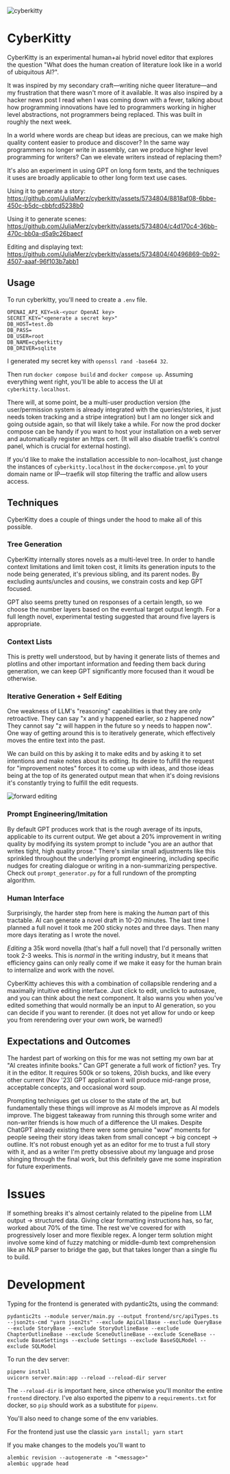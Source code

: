 ![cyberkitty](./cyberkitty-nb-small.png)
# CyberKitty
CyberKitty is an experimental human+ai hybrid novel editor that explores the question
"What does the human creation of literature look like in a world of ubiquitous AI?".

It was inspired by my secondary craft—writing niche queer literature—and my frustration that
there wasn't more of it available. It was also inspired by a hacker news post I read when I was
coming down with a fever, talking about how programming innovations have led to programmers
working in higher level abstractions, not programmers being replaced. This was built in
roughly the next week.

In a world where words are cheap but ideas are precious, can we make high quality content easier to
produce and discover? In the same way programmers no longer write in assembly, can we produce
higher level programming for writers? Can we elevate writers instead of replacing them?

It's also an experiment in using GPT on long form texts, and the techniques it uses are broadly
applicable to other long form text use cases.

Using it to generate a story:
https://github.com/JuliaMerz/cyberkitty/assets/5734804/8818af08-6bbe-450c-b5dc-cbbfcd5238b0

Using it to generate scenes:
https://github.com/JuliaMerz/cyberkitty/assets/5734804/c4d170c4-36bb-470c-bb0a-d5a9c26baecf

Editing and displaying text:
https://github.com/JuliaMerz/cyberkitty/assets/5734804/40496869-0b92-4507-aaaf-96f103b7abb1


## Usage
To run cyberkitty, you'll need to create a `.env` file.

```
OPENAI_API_KEY=sk-<your OpenAI key>
SECRET_KEY="<generate a secret key>"
DB_HOST=test.db
DB_PASS=
DB_USER=root
DB_NAME=cyberkitty
DB_DRIVER=sqlite
```
I generated my secret key with `openssl rand -base64 32`.

Then run `docker compose build` and `docker compose up`. Assuming everything went right,
you'll be able to access the UI at `cyberkitty.localhost`.

There will, at some point, be a multi-user production version (the user/permission system is already integrated
with the queries/stories, it just needs token tracking and a stripe integration) but I am
no longer sick and going outside again, so that will likely take a while. For now the prod
docker compose can be handy if you want to host your installation on a web server and
automatically register an https cert. (It will also disable traefik's control panel, which
is crucial for external hosting).

If you'd like to make the installation accessible to non-localhost, just change the instances
of `cyberkitty.localhost` in the `dockercompose.yml` to your domain name or IP—traefik will
stop filtering the traffic and allow users access.

## Techniques
CyberKitty does a couple of things under the hood to make all of this possible.

### Tree Generation
CyberKitty internally stores novels as a multi-level tree. In order to handle context limitations
and limit token cost, it limits its generation inputs to the node being generated, it's previous
sibling, and its parent nodes. By excluding aunts/uncles and cousins, we constrain costs and
kep GPT focused.

GPT also seems pretty tuned on responses of a certain length, so we choose the number layers
based on the eventual target output length. For a full length novel, experimental testing
suggested that around five layers is appropriate.

### Context Lists
This is pretty well understood, but by having it generate lists of themes and plotlins and other
important information and feeding them back during generation, we can keep GPT significantly
more focused than it woudl be otherwise.

### Iterative Generation + Self Editing
One weakness of LLM's "reasoning" capabilities is that they are only retroactive. They
can say "x and y happened earlier, so z happened now" They cannot say "z will happen in the future
so y needs to happen now". One way of getting around this is to iteratively generate, which effectively
moves the entire text into the past.

We can build on this by asking it to make edits and by asking it to set intentions and make notes
about its editing. Its desire to fulfill the request for "improvement notes" forces it to come up with ideas,
and those ideas being at the top of its generated output mean that when it's doing revisions it's constantly
trying to fulfill the edit requests.

![forward editing](./forward_edits.png)

### Prompt Engineering/Imitation
By default GPT produces work that is the rough average of its inputs, applicable to its current output.
We get about a 20% improvement in writing quality by modifying its system prompt to include "you are an author
that writes tight, high quality prose." There's similar small adjustments like this sprinkled throughout
the underlying prompt engineering, including specific nudges for creating dialogue or writing in a non-summarizing
perspective. Check out `prompt_generator.py` for a full rundown of the prompting algorithm.

### Human Interface
Surprisingly, the harder step from here is making the *human* part of this tractable. AI
can generate a novel draft in 10-20 minutes. The last time I planned a full novel it took me
200 sticky notes and three days. Then many more days iterating as I wrote the novel.

*Editing* a 35k word novella (that's half a full novel) that I'd personally written took 2-3 weeks.
This is *normal* in the writing industry, but it means that efficiency gains can only really come
if we make it easy for the human brain to internalize and work with the novel.

CyberKitty achieves this with a combination of collapsible rendering and a maximally intuitive editing interface. Just
click to edit, unclick to autosave, and you can think about the next component. It also warns you
when you've edited something that would normally be an input to AI generation, so you can decide
if you want to rerender. (it does not yet allow for undo or keep you from rerendering over your own work, be warned!)

## Expectations and Outcomes
The hardest part of working on this for me was not setting my own bar at "AI creates infinite books."
Can GPT generate a full work of fiction? yes. Try it in the editor. It requires 500k or so tokens, 20ish bucks,
 and like every other current (Nov '23) GPT application it will produce mid-range prose, acceptable concepts,
and occasional word soup.

Prompting techniques get us closer to the state of the art, but fundamentally these things will improve
as AI models improve as AI models improve. The biggest takeaway from running this through some
writer and non-writer friends is how much of a difference the UI makes. Despite ChatGPT already
existing there were some genuine "wow" moments for people seeing their story ideas taken from
small concept -> big concept -> outline. It's not robust enough yet as an editor for me to trust
a full story with it, and as a writer I'm pretty obsessive about _my_ language and prose shinging
through the final work, but this definitely gave me some inspiration for future experiments.

# Issues
If something breaks it's almost certainly related to the pipeline from LLM output -> structured data.
Giving clear formatting instructions has, so far, worked about 70% of the time. The rest we've
covered for with progressively loser and more flexible regex. A longer term solution might involve
some kind of fuzzy matching or middle-dumb text comprehension like an NLP parser to bridge the gap,
but that takes longer than a single flu to build.

# Development
Typing for the frontend is generated with pydantic2ts, using the command:
```
pydantic2ts --module server/main.py --output frontend/src/apiTypes.ts --json2ts-cmd "yarn json2ts" --exclude ApiCallBase --exclude QueryBase --exclude StoryBase --exclude StoryOutlineBase --exclude ChapterOutlineBase --exclude SceneOutlineBase --exclude SceneBase --exclude BaseSettings --exclude Settings --exclude BaseSQLModel --exclude SQLModel
```

To run the dev server:
```
pipenv install
uvicorn server.main:app --reload --reload-dir server
```
The `--reload-dir` is important here, since otherwise you'll monitor the entire `frontend` directory. I've also
exported the pipenv to a `requirements.txt` for docker, so `pip` should work as a substitute for `pipenv`.

You'll also need to change some of the env variables.

For the frontend just use the classic `yarn install; yarn start`

If you make changes to the models you'll want to
```
alembic revision --autogenerate -m "<message>"
alembic upgrade head
```
